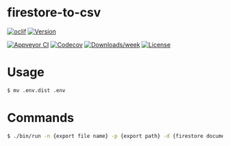 firestore-to-csv
================



[![oclif](https://img.shields.io/badge/cli-oclif-brightgreen.svg)](https://oclif.io)
[![Version](https://img.shields.io/npm/v/firestore-to-csv.svg)](https://npmjs.org/package/firestore-to-csv)

[![Appveyor CI](https://ci.appveyor.com/api/projects/status/github/kubotak-is/firestore-to-csv?branch=master&svg=true)](https://ci.appveyor.com/project/kubotak-is/firestore-to-csv/branch/master)
[![Codecov](https://codecov.io/gh/kubotak-is/firestore-to-csv/branch/master/graph/badge.svg)](https://codecov.io/gh/kubotak-is/firestore-to-csv)
[![Downloads/week](https://img.shields.io/npm/dw/firestore-to-csv.svg)](https://npmjs.org/package/firestore-to-csv)
[![License](https://img.shields.io/npm/l/firestore-to-csv.svg)](https://github.com/kubotak-is/firestore-to-csv/blob/master/package.json)

<!-- toc -->
# Usage
<!-- usage -->
```bash
$ mv .env.dist .env
```

# Commands
<!-- commands -->
```bash
$ ./bin/run -n {export file name} -p {export path} -d {firestore document name}
```
